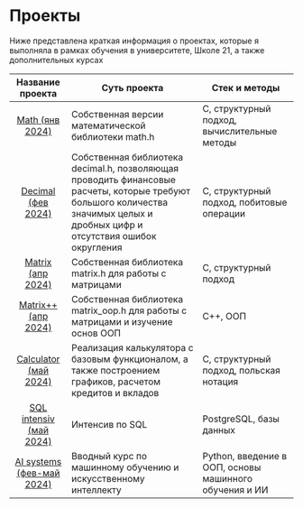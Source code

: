 # Проекты
Ниже представлена краткая информация о проектах, которые я выполняла в рамках обучения в университете, Школе 21, а также дополнительных курсах

| Название проекта              | Суть проекта       | Стек и методы |
|:-----------------------------:|--------------------|-------|
| [Math (янв 2024)](_math)       | Собственная версии математической библиотеки math.h | С, структурный подход, вычислительные методы   |
| [Decimal (фев 2024)](_decimal) | Собственная библиотека decimal.h, позволяющая проводить финансовые расчеты, которые требуют большого количества значимых целых и дробных цифр и отсутствия ошибок округления | С, структурный подход, побитовые операции |
| [Matrix (апр 2024)](_matrix)            | Собственная библиотека matrix.h для работы с матрицами         |    С, структурный подход |
| [Matrix++ (апр 2024)](_matrix++)        | Собственная библиотека matrix_oop.h для работы с матрицами и изучение основ ООП         |    С++, ООП |
| [Calculator (май 2024)](_calculator)    | Реализация калькулятора с базовым функционалом, а также построением графиков, расчетом кредитов и вкладов         |    С, структурный подход, польская нотация |
| [SQL intensiv (май 2024)](_sql_intensive)| Интенсив по SQL         |    PostgreSQL, базы данных |
| [AI systems (фев-май 2024)](ai_systems)| Вводный курс по машинному обучению и искусственному интеллекту         |    Python, введение в ООП, основы машинного обучения и ИИ |